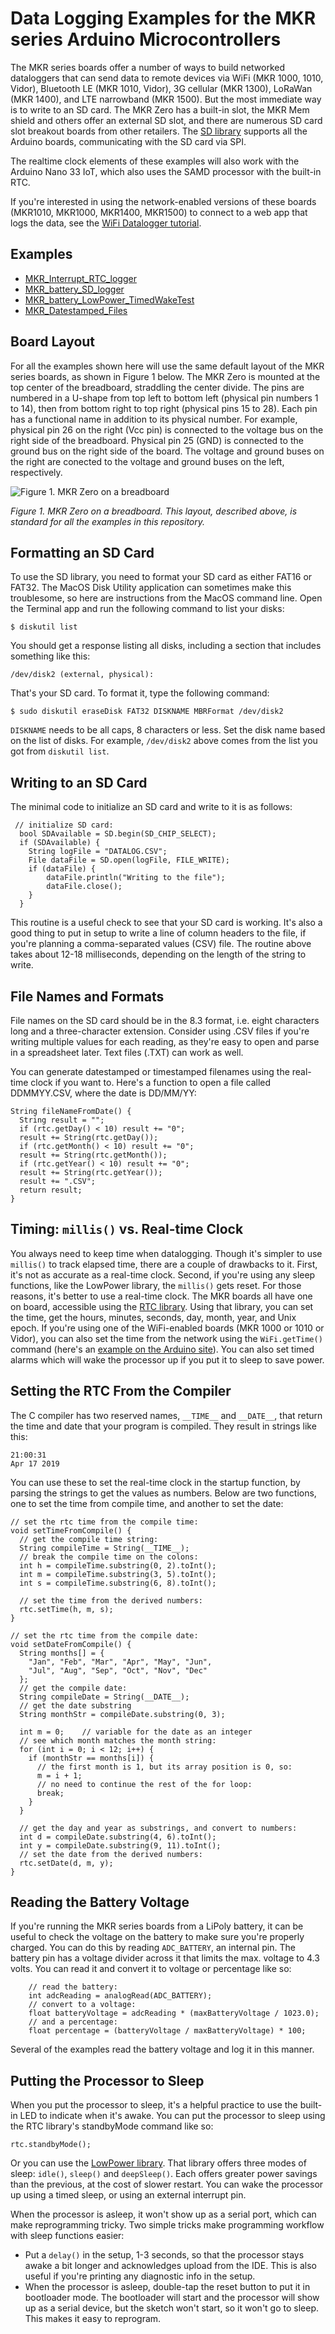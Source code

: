 # Data Logging Examples for the MKR series Arduino Microcontrollers

The MKR series boards offer a number of ways to build networked dataloggers that can send data to remote devices via WiFi (MKR 1000, 1010, Vidor), Bluetooth LE (MKR 1010, Vidor), 3G cellular (MKR 1300), LoRaWan (MKR 1400), and LTE narrowband (MKR 1500). But the most immediate way is to write to an SD card. The MKR Zero has a built-in slot, the MKR Mem shield and others offer an external SD slot, and there are numerous SD card slot breakout boards from other retailers.  The [SD library](https://www.arduino.cc/en/reference/SD) supports all the Arduino boards, communicating with the SD card via SPI. 

The realtime clock elements of these examples will also work with the Arduino Nano 33 IoT, which also uses the SAMD processor with the built-in RTC.

If you're interested in using the network-enabled versions of these boards (MKR1010, MKR1000, MKR1400, MKR1500) to connect to a web app that logs the data, see the [WiFi Datalogger tutorial](../WiFiDatalogger/). 

## Examples
* [MKR_Interrupt_RTC_logger](https://github.com/tigoe/DataloggingExamples/tree/main/MKR_examples/MKR_Interrupt_RTC_logger)   
* [MKR_battery_SD_logger](https://github.com/tigoe/DataloggingExamples/tree/main/MKR_examples/MKR_battery_SD_logger)
* [MKR_battery_LowPower_TimedWakeTest](https://github.com/tigoe/DataloggingExamples/tree/main/MKR_examples/MKR_battery_LowPower_TimedWakeTest)
* [MKR_Datestamped_Files](https://github.com/tigoe/DataloggingExamples/tree/main/MKR_examples/MKR_Datestamped_Files)

## Board Layout

For all the examples shown here will use the same default layout of the MKR series boards, as shown in Figure 1 below. The MKR Zero is mounted at the top center of the breadboard, straddling the center divide. The pins are numbered in a U-shape from top left to bottom left (physical pin numbers 1 to 14), then from bottom right to top right (physical pins 15 to 28). Each pin has a functional name in addition to its physical number. For example, physical pin 26 on the right (Vcc pin) is connected to the voltage bus on the right side of the breadboard. Physical pin 25 (GND) is connected to the ground bus on the right side of the board. The voltage and ground buses on the right are conected to the voltage and ground buses on the left, respectively.

![Figure 1. MKR Zero on a breadboard](images/MKR_bb.png)

_Figure 1. MKR Zero on a breadboard. This layout, described above, is standard for all the examples in this repository._

## Formatting an SD Card

To use the SD library, you need to format your SD card as either FAT16 or FAT32. The MacOS Disk Utility application can sometimes make this troublesome, so here are instructions from the MacOS command line. Open the Terminal app and run the following command to list your disks:

````
$ diskutil list
````

You should get a response listing all disks, including a section that includes something like this:

````
/dev/disk2 (external, physical):
````
That's your SD card. To format it, type the following command:

````
$ sudo diskutil eraseDisk FAT32 DISKNAME MBRFormat /dev/disk2
````

`DISKNAME` needs to be all caps, 8 characters or less.
Set the disk name based on the list of disks. For example, `/dev/disk2` above comes from the list you got from `diskutil list`.

## Writing to an SD Card

The minimal code to initialize an SD card and write to it is as follows:

````
 // initialize SD card:
  bool SDAvailable = SD.begin(SD_CHIP_SELECT);
  if (SDAvailable) {
    String logFile = "DATALOG.CSV";
    File dataFile = SD.open(logFile, FILE_WRITE);
    if (dataFile) {
        dataFile.println("Writing to the file");
        dataFile.close();
    }
  }
````
This routine is a useful check to see that your SD card is working. It's also a good thing to put in setup to write a line of column headers to the file, if you're planning a comma-separated values (CSV) file. The routine above takes about 12-18 milliseconds, depending on the length of the string to write.

## File Names and Formats

File names on the SD card should be in the 8.3 format, i.e. eight characters long and a three-character extension. Consider using .CSV files if you're writing multiple values for each reading, as they're easy to open and parse in a spreadsheet later. Text files (.TXT) can work as well. 

You can generate datestamped or timestamped filenames using the real-time clock if you want to. Here's a function to open a file called DDMMYY.CSV, where the date is DD/MM/YY:

````
String fileNameFromDate() {
  String result = "";
  if (rtc.getDay() < 10) result += "0";
  result += String(rtc.getDay());
  if (rtc.getMonth() < 10) result += "0";
  result += String(rtc.getMonth());
  if (rtc.getYear() < 10) result += "0";
  result += String(rtc.getYear());
  result += ".CSV";
  return result;
}
````

## Timing: `millis()` vs. Real-time Clock

You always need to keep time when datalogging. Though it's simpler to use `millis()` to track elapsed time, there are a couple of drawbacks to it. First, it's not as accurate as a real-time clock. Second, if you're using any sleep functions, like the LowPower library, the `millis()` gets reset. For those reasons, it's better to use a real-time clock. The MKR boards all have one on board, accessible using the [RTC library](https://www.arduino.cc/en/Reference/RTC).  Using that library, you can set the time, get the hours, minutes, seconds, day, month, year, and Unix epoch. If you're using one of the WiFi-enabled boards (MKR 1000 or 1010 or Vidor), you can also set the time from the network using the `WiFi.getTime()` command (here's an [example on the Arduino site](https://www.arduino.cc/en/Tutorial/WiFiRTC)). You can also set timed alarms which will wake the processor up if you put it to sleep to save power. 

## Setting the RTC From the Compiler

The C compiler has two reserved names, `__TIME__` and `__DATE__`, that return the time and date that your program is compiled. They result in strings like this:
````
21:00:31
Apr 17 2019
````

You can use these to set the real-time clock in the startup function, by parsing the strings to get the values as numbers. Below are two functions, one to set the time from compile time, and another to set the date:

````
// set the rtc time from the compile time:
void setTimeFromCompile() {
  // get the compile time string:
  String compileTime = String(__TIME__);
  // break the compile time on the colons:
  int h = compileTime.substring(0, 2).toInt();
  int m = compileTime.substring(3, 5).toInt();
  int s = compileTime.substring(6, 8).toInt();

  // set the time from the derived numbers:
  rtc.setTime(h, m, s);
}

// set the rtc time from the compile date:
void setDateFromCompile() {
  String months[] = {
    "Jan", "Feb", "Mar", "Apr", "May", "Jun",
    "Jul", "Aug", "Sep", "Oct", "Nov", "Dec"
  };
  // get the compile date:
  String compileDate = String(__DATE__);
  // get the date substring
  String monthStr = compileDate.substring(0, 3);

  int m = 0;    // variable for the date as an integer
  // see which month matches the month string:
  for (int i = 0; i < 12; i++) {
    if (monthStr == months[i]) {
      // the first month is 1, but its array position is 0, so:
      m = i + 1;
      // no need to continue the rest of the for loop:
      break;
    }
  }

  // get the day and year as substrings, and convert to numbers:
  int d = compileDate.substring(4, 6).toInt();
  int y = compileDate.substring(9, 11).toInt();
  // set the date from the derived numbers:
  rtc.setDate(d, m, y);
}
````
## Reading the Battery Voltage

If you're running the MKR series boards from a LiPoly battery, it can be useful to check the voltage on the battery to make sure you're properly charged. You can do this by reading `ADC_BATTERY`, an internal pin. The battery pin has a voltage divider across it that limits the max. voltage to 4.3 volts. You can read it and convert it to voltage or percentage like so:
````
    // read the battery:
    int adcReading = analogRead(ADC_BATTERY);
    // convert to a voltage:
    float batteryVoltage = adcReading * (maxBatteryVoltage / 1023.0);
    // and a percentage:
    float percentage = (batteryVoltage / maxBatteryVoltage) * 100;
````

Several of the examples read the battery voltage and log it in this manner.

## Putting the Processor to Sleep
When you put the processor to sleep, it's a helpful practice to use the built-in LED to indicate when it's awake. You can put the processor to sleep using the RTC library's standbyMode command like so:
````
rtc.standbyMode();
````

Or you can use the [LowPower library](https://www.arduino.cc/en/Reference/ArduinoLowPower). That library offers three modes of sleep: `idle()`, `sleep()` and `deepSleep()`. Each offers greater power savings than the previous, at the cost of slower restart. You can wake the processor up using a timed sleep, or using an external interrupt pin. 

When the processor is asleep, it won't show up as a serial port, which can make reprogramming tricky. Two simple tricks make programming workflow with sleep functions easier:

* Put a `delay()` in the setup, 1-3 seconds, so that the processor stays awake a bit longer and acknowledges upload from the IDE. This is also useful if you're printing any diagnostic info in the setup.
* When the processor is asleep, double-tap the reset button to put it in bootloader mode. The bootloader will start and the processor will show up as a serial device, but the sketch won't start, so it won't go to sleep. This makes it easy to reprogram.